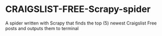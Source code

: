 # CRAIGSLIST-FREE-Scrapy-spider
A spider written with Scrapy that finds the top (5) newest Craigslist Free posts and outputs them to terminal
